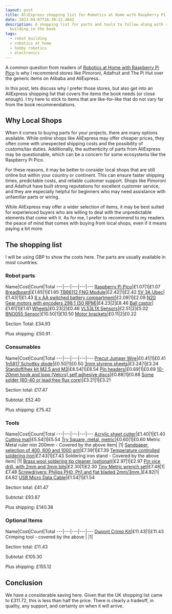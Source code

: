 ```yaml
---
layout: post
title: AliExpress shopping list for Robotics at Home with Raspberry Pi Pico
date: 2023-04-07T16:39:12.484Z
description: A shopping list for parts and tools to follow along with robot
  building in the book
tags:
  - robot building
  - robotics at home
  - hobby robotics
  - electronics
---
```

A common question from readers of [Robotics at Home with Raspberry Pi Pico](https://packt.link/5swS2) is why I recommend stores like Pimoroni, Adafruit and The Pi Hut over the generic items on Alibaba and AliExpress.

In this post, lets discuss why I prefer those stores, but also get into an AliExpress shopping list that covers the items the book needs (or close enough). I try here to stick to items that are like-for-like that do not vary far from the book recommendations.

## Why Local Shops

When it comes to buying parts for your projects, there are many options available. While online shops like AliExpress may offer cheaper prices, they often come with unexpected shipping costs and the possibility of customs/tax duties. Additionally, the authenticity of parts from AliExpress may be questionable, which can be a concern for some ecosystems like the Raspberry Pi Pico.

For these reasons, it may be better to consider local shops that are still online but within your country or continent. This can ensure faster shipping times, predictable costs, and reliable customer support. Shops like Pimoroni and Adafruit have built strong reputations for excellent customer service, and they are especially helpful for beginners who may need assistance with unfamiliar parts or wiring.

While AliExpress may offer a wider selection of items, it may be best suited for experienced buyers who are willing to deal with the unpredictable elements that come with it. As for me, I prefer to recommend to my readers the peace of mind that comes with buying from local shops, even if it means paying a bit more.

## The shopping list

I will be using GBP to show the costs here. The parts are usually available in most countries.

### Robot parts

Name|Cost|Count|Total
---|---|---|---|---
[Raspberry Pi Pico](https://www.aliexpress.com/item/1005004546639410.html?spm=a2g0o.productlist.main.1.455577b7miDg4h&algo_pvid=75008995-d5a1-45c2-a2f3-7b44736714e0&algo_exp_id=75008995-d5a1-45c2-a2f3-7b44736714e0-0&pdp_npi=3%40dis%21GBP%216.26%211.07%21%21%21%21%21%40212244c416808716024312122d0728%2112000029562074385%21sea%21UK%21108888535&curPageLogUid=alZuVsEZ1Unw)|£1.07|1|£1.07
[Breadboard](https://www.aliexpress.com/item/1005004532352681.html?spm=a2g0o.productlist.main.1.6b3344b60IycXS&algo_pvid=8f0aec34-9c51-4537-b5b7-8cb709520e23&algo_exp_id=8f0aec34-9c51-4537-b5b7-8cb709520e23-0&pdp_npi=3%40dis%21GBP%212.35%211.65%21%21%21%21%21%402100bfe316808689850115462d0703%2112000029625253661%21sea%21UK%210&curPageLogUid=x5oRIgCTh6pR)|£1.65|1|£1.65
[TB66112 FNG Module](https://www.aliexpress.com/item/1005005382258614.html?spm=a2g0o.productlist.main.3.37c16862ivQ8nL&algo_pvid=3633d59c-2fc1-438c-a1b3-a8aade0ca3fd&algo_exp_id=3633d59c-2fc1-438c-a1b3-a8aade0ca3fd-1&pdp_npi=3%40dis%21GBP%212.69%212.42%21%21%21%21%21%402100b69816808692907396436d0758%2112000032827101432%21sea%21UK%210&curPageLogUid=WOT0myLQ1I1O)|£2.42|1|£2.42
[5V 3A Ubec](https://www.aliexpress.com/item/1005002224981113.html?spm=a2g0o.productlist.main.3.715a500cmBO60d&algo_pvid=a7ff61e6-666d-44dc-a7d8-bcba5ba2b46f&algo_exp_id=a7ff61e6-666d-44dc-a7d8-bcba5ba2b46f-1&pdp_npi=3%40dis%21GBP%212.04%211.43%21%21%21%21%21%402100b20d16808693713106345d0712%2112000019381070884%21sea%21UK%210&curPageLogUid=pNgYidjuVu2W)|£1.43|1|£1.43
[8 x AA switched battery compartment](https://www.aliexpress.com/item/32971233252.html?spm=a2g0o.productlist.main.1.413f1220iHROAS&algo_pvid=6f595454-fa12-4d67-af1d-c56d70523f26&algo_exp_id=6f595454-fa12-4d67-af1d-c56d70523f26-0&pdp_npi=3%40dis%21GBP%212.09%212.09%21%21%21%21%21%402100ba4716808693956344833d0712%2166663342191%21sea%21UK%210&curPageLogUid=kKJ9CrnxKl9T)|£2.09|1|£2.09
[N20 Gear motors with encoders 298:1 (50 RPM)](https://www.aliexpress.com/item/4001045242610.html?spm=a2g0o.productlist.main.3.7a5311d1uX1vmF&algo_pvid=b1435d2e-5c24-4171-b0ba-785661e3ba04&algo_exp_id=b1435d2e-5c24-4171-b0ba-785661e3ba04-1&pdp_npi=3%40dis%21GBP%214.23%214.23%21%21%21%21%21%402100b20d16808694137476623d0712%2110000013723299243%21sea%21UK%210&curPageLogUid=HihGNRHpBGig)|£4.23|2|£8.46
[Ball castor](https://www.aliexpress.com/item/32752061307.html?spm=a2g0o.productlist.main.11.3641754dcuTqTs&algo_pvid=31ede1e6-3008-4358-aaeb-8ea7fe4f9fcb&algo_exp_id=31ede1e6-3008-4358-aaeb-8ea7fe4f9fcb-5&pdp_npi=3%40dis%21GBP%211.7%211.61%21%21%21%21%21%40211bf04a16808717035958660d0777%2161908916734%21sea%21UK%21108888535&curPageLogUid=tig7nUyzaOXW)|£1.61|1|£1.61
[Wheels](https://www.aliexpress.com/item/32809043739.html?spm=a2g0o.productlist.main.7.12ad307aChTH88&algo_pvid=ee036493-3313-4f31-8261-63a6d0bf8c79&algo_exp_id=ee036493-3313-4f31-8261-63a6d0bf8c79-3&pdp_npi=3%40dis%21GBP%210.25%210.23%21%21%21%21%21%402145279016808698549451816d0715%2112000027112274330%21sea%21UK%210&curPageLogUid=naDkOzNCk9na)|£0.23|2|£0.46
[VL53L1X Sensors](https://www.aliexpress.com/item/4000088283170.html?spm=a2g0o.cart.0.0.62a438da7Nkeku&mp=1)|£2.51|2|£5.02
[BNO055 Sensor](https://www.aliexpress.com/item/4000686420656.html?spm=a2g0o.productlist.main.3.32881dacuVQ0Z7&algo_pvid=a2e7db59-653f-476c-b689-c7dc39f3cd5e&algo_exp_id=a2e7db59-653f-476c-b689-c7dc39f3cd5e-1&pdp_npi=3%40dis%21GBP%2111.06%2110.5%21%21%21%21%21%402100b18f16808701006812010d0702%2110000006028849705%21sea%21UK%210&curPageLogUid=des0tOaUK0Ml)|£10.50|1|£10.50
[Motor brackets](https://www.aliexpress.com/item/4000099097725.html?spm=a2g0o.productlist.main.13.6a2f41c3uBz6YO&algo_pvid=2f6d73cd-4037-4cae-a4f0-2d9e5aab8e2b&algo_exp_id=2f6d73cd-4037-4cae-a4f0-2d9e5aab8e2b-6&pdp_npi=3%40dis%21GBP%210.12%210.11%21%21%21%21%21%402100bc5c16808701361226212d0737%2110000000260490110%21sea%21UK%210&curPageLogUid=YXf9gEd65Oeq)|£0.11|2|£0.22

Section Total: £34.93

Plus shipping: £50.91

### Consumables

Name|Cost|Count|Total
---|---|---|---|---
[Precut Jumper Wire](https://www.aliexpress.com/item/32707520439.html?spm=a2g0o.productlist.main.1.73ff562c2uZ9xH&algo_pvid=14ba07da-a3e5-42cb-83fb-36fcd87ff3ac&algo_exp_id=14ba07da-a3e5-42cb-83fb-36fcd87ff3ac-0&pdp_npi=3%40dis%21GBP%211.61%210.41%21%21%21%21%21%402145280e16808701750677964d06eb%2112000030034375663%21sea%21UK%210&curPageLogUid=4CiHZgSzmUhl)|£0.41|1|£0.41
[1n5817 Schottky diode](https://www.aliexpress.com/item/1005001552094086.html?spm=a2g0o.productlist.main.1.59c43474yH7qMt&algo_pvid=d75a9142-4d22-4501-a4ea-e3a452a3a2fd&algo_exp_id=d75a9142-4d22-4501-a4ea-e3a452a3a2fd-0&pdp_npi=3%40dis%21GBP%210.52%210.5%21%21%21%21%21%402100bfe316808701991035925d0703%2112000016564939116%21sea%21UK%210&curPageLogUid=8PCkJMdqrW89)|£0.50|1|£0.50
[3mm styrene sheets](https://www.aliexpress.com/item/4000917426633.html?spm=a2g0o.productlist.main.1.5dbd33d2u1PZYl&algo_pvid=305a4412-d136-4fc7-be73-003e960ef14f&algo_exp_id=305a4412-d136-4fc7-be73-003e960ef14f-0&pdp_npi=3%40dis%21GBP%213.53%213.24%21%21%21%21%21%402100ba4716808702570312750d0712%2110000010927374205%21sea%21UK%210&curPageLogUid=AoL7nZTAexvd)|£3.24|1|£3.24
[Standoff/hex kit M2.5 and M3](https://www.aliexpress.com/item/33060475004.html?spm=a2g0o.productlist.main.11.282d5e705lUxnY&algo_pvid=bedbc3fc-8d48-497b-bb83-af5a69619834&algo_exp_id=bedbc3fc-8d48-497b-bb83-af5a69619834-5&pdp_npi=3%40dis%21GBP%2112.75%218.54%21%21%21%21%21%402100b5dc16808704019638144d06d7%2167579416860%21sea%21UK%210&curPageLogUid=mIxBsC3IDKec)|£8.54|1|£8.54
[Pin headers](https://www.aliexpress.com/item/1005002883742971.html?spm=a2g0o.productlist.main.5.57726f75SSUIFr&algo_pvid=85d2a156-8946-4671-b5de-b77aba598559&algo_exp_id=85d2a156-8946-4671-b5de-b77aba598559-2&pdp_npi=3%40dis%21GBP%210.86%210.69%21%21%21%21%21%402145280e16808704415471846d06eb%2112000022608371624%21sea%21UK%210&curPageLogUid=dC5Q4OIraqJg)|£0.69|1|£0.69
[10-20mm hook and loop (Velcro) self adhesive discs](https://www.aliexpress.com/item/32881873870.html?spm=a2g0o.productlist.main.1.62c1b73b60CQHK&algo_pvid=99199c84-21a2-40f4-b77f-c08938e70443&algo_exp_id=99199c84-21a2-40f4-b77f-c08938e70443-0&pdp_npi=3%40dis%21GBP%211.4%210.16%21%21%21%21%21%402100ba4716808704709394221d0712%2112000028017709931%21sea%21UK%210&curPageLogUid=2YBWRKyt8Lwr)|£0.88|1|£0.88
[Some solder (60-40 or lead free flux core)](https://www.aliexpress.com/item/1005004658961745.html?spm=a2g0o.productlist.main.1.19f01ec36hpU9q&algo_pvid=619a2a4e-0fdb-4abc-8aa8-61923855fc0e&algo_exp_id=619a2a4e-0fdb-4abc-8aa8-61923855fc0e-0&pdp_npi=3%40dis%21GBP%214.52%213.21%21%21%21%21%21%40211be72e16808711266354985d07b6%2112000030008666291%21sea%21UK%21108888535&curPageLogUid=mJCBY6AJz1CS)|£3.21|1|£3.21

Section total: £17.47

Subtotal: £52.40

Plus shipping: £75.42

### Tools

Name|Cost|Count|Total
---|---|---|---|---
[Acrylic sheet cutter](https://www.aliexpress.com/item/2025744122.html?spm=a2g0o.productlist.main.5.42cf58603acX2u&algo_pvid=daf3d9cd-787b-4c31-8394-a5adaadc9001&algo_exp_id=daf3d9cd-787b-4c31-8394-a5adaadc9001-2&pdp_npi=3%40dis%21GBP%211.86%210.41%21%21%21%21%21%402145288516808705649983668d0710%2154313907181%21sea%21UK%210&curPageLogUid=2ItYo6JTFnPy)|£1.40|1|£1.40
[Cutting mat](https://www.aliexpress.com/item/4001291468461.html?spm=a2g0o.productlist.main.3.610c69d5cB9vRx&algo_pvid=a089bd9b-8275-407d-bb32-d88d7e8985df&algo_exp_id=a089bd9b-8275-407d-bb32-d88d7e8985df-1&pdp_npi=3%40dis%21GBP%2110.08%215.54%21%21%21%21%21%402100b0d116808705902638657d06e2%2110000015639410054%21sea%21UK%210&curPageLogUid=VFk0FfP07vvz)|£5.54|1|£5.54
[Try Square, metal, metric](https://www.aliexpress.com/item/1005001666077920.html?spm=a2g0o.productlist.main.25.33741cbbbcIXNX&algo_pvid=e7fc6b90-8902-4062-adf1-56a230dbf888&algo_exp_id=e7fc6b90-8902-4062-adf1-56a230dbf888-12&pdp_npi=3%40dis%21GBP%210.89%210.6%21%21%21%21%21%40211bf14716808708270388950d077e%2112000017043254470%21sea%21UK%21108888535&curPageLogUid=jXYOLKZ1te0P)|£0.60|1|£0.60
Metric Metal ruler min 200mm - Covered by the above item| |1|
[Sandpaper, selection of 400, 600 and 1000 grit](https://www.aliexpress.com/item/1005001315557467.html?spm=a2g0o.productlist.main.1.27265427rvv2Tg&algo_pvid=0535225b-4b42-421a-adef-684c203e072b&algo_exp_id=0535225b-4b42-421a-adef-684c203e072b-0&pdp_npi=3%40dis%21GBP%2113.95%214.08%21%21%21%21%21%40211bd3cb16808755220657594d0753%2112000015667744249%21sea%21UK%21108888535&curPageLogUid=qWbPC66CSyfH)|£7.39|1|£7.39
[Temperature controlled soldering iron](https://www.aliexpress.com/item/32827889696.html?spm=a2g0o.productlist.main.5.50236791NscBsj&algo_pvid=d48e0f5b-ed0a-4c9c-879d-e838d8ca1239&algo_exp_id=d48e0f5b-ed0a-4c9c-879d-e838d8ca1239-2&pdp_npi=3%40dis%21GBP%2117.69%217.43%21%21%21%21%21%4021021a7216808710529952171d0765%2165133634529%21sea%21UK%21108888535&curPageLogUid=NXoUIf5wzFZ8)|£7.43|1|£7.43
Soldering iron stand - Covered by the above item| |1|
[Brass wool soldering tip cleaner (optional)](https://www.aliexpress.com/item/1005004038830896.html?spm=a2g0o.productlist.main.11.141118e8Ryqe1F&algo_pvid=808cc88d-6d9c-4866-a725-8f3a9a8bcfd8&algo_exp_id=808cc88d-6d9c-4866-a725-8f3a9a8bcfd8-5&pdp_npi=3%40dis%21GBP%214.57%212.97%21%21%21%21%21%40210213c816808710914798975d071e%2112000027822818192%21sea%21UK%21108888535&curPageLogUid=hQnB6K92fc8w)|£2.97|1|£2.97
[Pin vice drill, with 2mm and 3mm bits](https://www.aliexpress.com/item/1005005094089734.html?spm=a2g0o.productlist.main.5.22177bb8hlK7BT&algo_pvid=5ebcab73-1623-4c59-a540-7aa208b17daf&algo_exp_id=5ebcab73-1623-4c59-a540-7aa208b17daf-2&pdp_npi=3%40dis%21GBP%215.11%212.3%21%21%21%21%21%40211bd93f16808711530758751d0778%2112000031634023270%21sea%21UK%21108888535&curPageLogUid=k88C0wS5xTEy)|£2.30|1|£2.30
[Tiny Metric wrench set](https://www.aliexpress.com/item/1005004295161113.html?spm=a2g0o.productlist.main.17.17196fbflef7Kv&algo_pvid=4f532b48-6d54-4284-9147-ed4189e72dd4&algo_exp_id=4f532b48-6d54-4284-9147-ed4189e72dd4-8&pdp_npi=3%40dis%21GBP%2110.68%217.48%21%21%21%21%21%4021021a7216808756292707891d0765%2112000028666761542%21sea%21UK%21108888535&curPageLogUid=IbF09W8qzNHX)|£7.48|1|£7.48
[Screwdrivers: Philips PH0, Ph1 and flat bladed 2mm/3mm.](https://www.aliexpress.com/item/1005005137386804.html?spm=a2g0o.cart.0.0.624a38da6t4j8c&mp=1)|£4.82|1|£4.82
[USB Micro Data Cable](https://www.aliexpress.com/item/1005004011620185.html?spm=a2g0o.productlist.main.1.304071dcpTfkAh&algo_pvid=b6329cb8-71f7-4c36-8bda-4f7b16a40888&algo_exp_id=b6329cb8-71f7-4c36-8bda-4f7b16a40888-0&pdp_npi=3%40dis%21GBP%213.43%210.82%21%21%21%21%21%4021021a7216808714888135379d0765%2112000027732934934%21sea%21UK%21108888535&curPageLogUid=7wquRdlagjH2)|£1.54|1|£1.54

Section total: £41.47

Subtotal: £93.87

Plus shipping: £140.38

### Optional Items

Name|Cost|Count|Total
---|---|---|---|---
[Dupont Crimp Kit](https://www.aliexpress.com/item/4000823925393.html?spm=a2g0o.productlist.main.1.378e1bf55rzxWx&algo_pvid=2a0d0d19-15a6-48d8-9eff-20984e1c5e31&algo_exp_id=2a0d0d19-15a6-48d8-9eff-20984e1c5e31-0&pdp_npi=3%40dis%21GBP%2118.42%2111.43%21%21%21%21%21%4021227e5116808715522722414d070b%2110000008636241758%21sea%21UK%21108888535&curPageLogUid=OwempbAU6LE3)|£11.43|1|£11.43
Crimping tool - covered by the above | |1|

Section total: £11.43

Subtotal: £105.30

Plus shipping: £155.12

## Conclusion

We have a considerable saving here. Given that the UK shopping list came to £311.72, this is less than half the price. There is clearly a tradeoff, in quality, any support, and certainty on when it will arrive.
